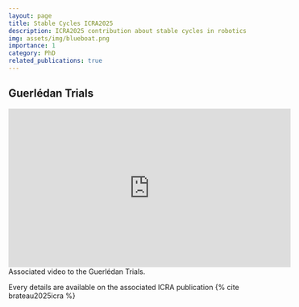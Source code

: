 ```yaml
---
layout: page
title: Stable Cycles ICRA2025
description: ICRA2025 contribution about stable cycles in robotics
img: assets/img/blueboat.png
importance: 1
category: PhD
related_publications: true
---
```


## Guerlédan Trials

<div class="row justify-content-center">
    <iframe class="mt-md-6" width="560" height="315" src="https://www.youtube.com/embed/Tf1WF5JsTtE?si=QcQsN0bk1el1oET5" title="YouTube video player" frameborder="0" allow="accelerometer; autoplay; clipboard-write; encrypted-media; gyroscope; picture-in-picture; web-share" referrerpolicy="strict-origin-when-cross-origin" allowfullscreen>
    </iframe>
</div>
<div class="caption">
    Associated video to the Guerlédan Trials.
</div>

Every details are available on the associated ICRA publication {% cite brateau2025icra %}

